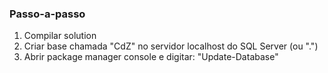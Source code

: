 ### Passo-a-passo

1. Compilar solution
2. Criar base chamada "CdZ" no servidor localhost do SQL Server (ou ".")
3. Abrir package manager console e digitar: "Update-Database"